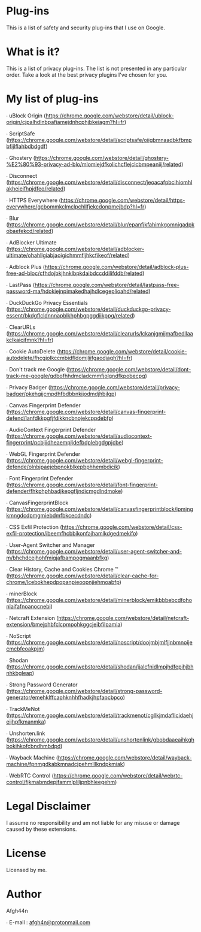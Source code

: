 # Plug-ins
This is a list of safety and security plug-ins that I use on Google.

# What is it?
This is a list of privacy plug-ins. The list is not presented in any particular order. Take a look at the best privacy plugins I've chosen for you.

# My list of plug-ins
∙ uBlock Origin (https://chrome.google.com/webstore/detail/ublock-origin/cjpalhdlnbpafiamejdnhcphjbkeiagm?hl=fr)

∙ ScriptSafe (https://chrome.google.com/webstore/detail/scriptsafe/oiigbmnaadbkfbmpbfijlflahbdbdgdf)

∙ Ghostery (https://chrome.google.com/webstore/detail/ghostery-%E2%80%93-privacy-ad-blo/mlomiejdfkolichcflejclcbmpeaniij/related)

∙ Disconnect (https://chrome.google.com/webstore/detail/disconnect/jeoacafpbcihiomhlakheieifhpjdfeo/related)

∙ HTTPS Everywhere (https://chrome.google.com/webstore/detail/https-everywhere/gcbommkclmclpchllfjekcdonpmejbdp?hl=fr)

∙ Blur (https://chrome.google.com/webstore/detail/blur/epanfjkfahimkgomnigadpkobaefekcd/related)

∙ AdBlocker Ultimate (https://chrome.google.com/webstore/detail/adblocker-ultimate/ohahllgiabjaoigichmmfljhkcfikeof/related)

∙ Adblock Plus (https://chrome.google.com/webstore/detail/adblock-plus-free-ad-bloc/cfhdojbkjhnklbpkdaibdccddilifddb/related)

∙ LastPass (https://chrome.google.com/webstore/detail/lastpass-free-password-ma/hdokiejnpimakedhajhdlcegeplioahd/related)

∙ DuckDuckGo Privacy Essentials (https://chrome.google.com/webstore/detail/duckduckgo-privacy-essent/bkdgflcldnnnapblkhphbgpggdiikppg/related)

∙ ClearURLs (https://chrome.google.com/webstore/detail/clearurls/lckanjgmijmafbedllaakclkaicjfmnk?hl=fr)

∙ Cookie AutoDelete (https://chrome.google.com/webstore/detail/cookie-autodelete/fhcgjolkccmbidfldomjliifgaodjagh?hl=fr)

∙ Don't track me Google (https://chrome.google.com/webstore/detail/dont-track-me-google/gdbofhhdmcladcmmfjolgndfkpobecpg)

∙ Privacy Badger (https://chrome.google.com/webstore/detail/privacy-badger/pkehgijcmpdhfbdbbnkijodmdjhbjlgp)

∙ Canvas Fingerprint Defender (https://chrome.google.com/webstore/detail/canvas-fingerprint-defend/lanfdkkpgfjfdikkncbnojekcppdebfp)

∙ AudioContext Fingerprint Defender (https://chrome.google.com/webstore/detail/audiocontext-fingerprint/pcbjiidheaempljdefbdplebgdgpjcbe)

∙ WebGL Fingerprint Defender (https://chrome.google.com/webstore/detail/webgl-fingerprint-defende/olnbjpaejebpnokblkepbphhembdicik)

∙ Font Fingerprint Defender (https://chrome.google.com/webstore/detail/font-fingerprint-defender/fhkphphbadjkepgfljndicmgdlndmoke)

∙ CanvasFingerprintBlock (https://chrome.google.com/webstore/detail/canvasfingerprintblock/ipmjngkmngdcdpmgmiebdmfbkcecdndc)

∙ CSS Exfil Protection (https://chrome.google.com/webstore/detail/css-exfil-protection/ibeemfhcbbikonfajhamlkdgedmekifo)

∙ User-Agent Switcher and Manager (https://chrome.google.com/webstore/detail/user-agent-switcher-and-m/bhchdcejhohfmigjafbampogmaanbfkg)

∙ Clear History, Cache and Cookies Chrome ™ (https://chrome.google.com/webstore/detail/clear-cache-for-chrome/lcebokhepdpopanpieoopnjiehmoabfp)

∙ minerBlock (https://chrome.google.com/webstore/detail/minerblock/emikbbbebcdfohonlaifafnoanocnebl)

∙ Netcraft Extension (https://chrome.google.com/webstore/detail/netcraft-extension/bmejphbfclcpmpohkggcjeibfilpamia)

∙ NoScript (https://chrome.google.com/webstore/detail/noscript/doojmbjmlfjjnbmnoijecmcbfeoakpjm)

∙ Shodan (https://chrome.google.com/webstore/detail/shodan/jjalcfnidlmpjhdfepjhjbhnhkbgleap)

∙ Strong Password Generator (https://chrome.google.com/webstore/detail/strong-password-generator/emehklffcaphknhhfhadkjhpfapcbpco)

∙ TrackMeNot (https://chrome.google.com/webstore/detail/trackmenot/cgllkjmdafllcidaehjejjhpfkmanmka)

∙ Unshorten.link (https://chrome.google.com/webstore/detail/unshortenlink/gbobdaaeaihkghbokihkofcbndhmbdpd)

∙ Wayback Machine (https://chrome.google.com/webstore/detail/wayback-machine/fpnmgdkabkmnadcjpehmlllkndpkmiak)

∙ WebRTC Control (https://chrome.google.com/webstore/detail/webrtc-control/fjkmabmdepjfammlpliljpnbhleegehm)

# Legal Disclaimer
I assume no responsibility and am not liable for any misuse or damage caused by these extensions.

# License
Licensed by me.

# Author
Afgh44n

∙ E-mail : afgh4n@protonmail.com
